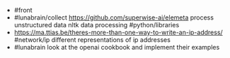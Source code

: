 - #front
- #lunabrain/collect https://github.com/superwise-ai/elemeta process unstructured data nltk data processing #python/libraries
- https://ma.ttias.be/theres-more-than-one-way-to-write-an-ip-address/ #network/ip different representations of ip addresses
- #lunabrain look at the openai cookbook and implement their examples
